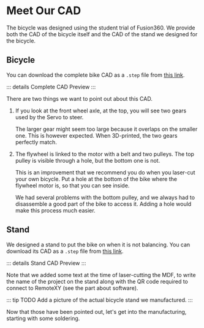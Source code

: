<script setup>
    import StlViewer from "../.vitepress/theme/components/StlViewer.vue";
</script>

# Meet Our CAD

The bicycle was designed using the student trial of Fusion360. We provide both the CAD of the bicycle itself and the CAD of the stand we designed for the bicycle.

## Bicycle

You can download the complete bike CAD as a `.step` file from <a href="/step/complete-bicycle.step" download>this link</a>.

::: details Complete CAD Preview
<StlViewer stlUrl="/stl/complete-bicycle.stl" />
:::

There are two things we want to point out about this CAD.

1. If you look at the front wheel axle, at the top, you will see two gears used by the Servo to steer.

    The larger gear might seem too large because it overlaps on the smaller one. This is however expected. When 3D-printed, the two gears perfectly match.

2. The flywheel is linked to the motor with a belt and two pulleys. The top pulley is visible through a hole, but the bottom one is not.

    This is an improvement that we recommend you do when you laser-cut your own bicycle. Put a hole at the bottom of the bike where the flywheel motor is, so that you can see inside.

    We had several problems with the bottom pulley, and we always had to disassemble a good part of the bike to access it. Adding a hole would make this process much easier.

## Stand

We designed a stand to put the bike on when it is not balancing. You can download its CAD as a `.step` file from <a href="/step/stand-without-bicycle.step" download>this link</a>.

::: details Stand CAD Preview
<StlViewer stlUrl="/stl/stand-without-bicycle.stl" meshColor="#a16207" />
:::

Note that we added some text at the time of laser-cutting the MDF, to write the name of the project on the stand along with the QR code required to connect to RemoteXY (see the part about software).

::: tip TODO
Add a picture of the actual bicycle stand we manufactured.
:::

Now that those have been pointed out, let's get into the manufacturing, starting with some soldering.